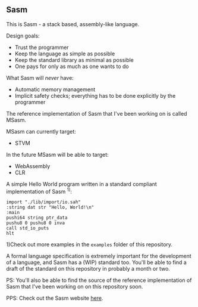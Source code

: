 Sasm
----
This is Sasm - a stack based, assembly-like language.

Design goals:
- Trust the programmer
- Keep the language as simple as possible
- Keep the standard library as minimal as possible
- One pays for only as much as one wants to do

What Sasm will *never* have:
- Automatic memory management
- Implicit safety checks; everything has to be done explicitly by the programmer

The reference implementation of Sasm that I've been working on is called MSasm.

MSasm can currently target:
- STVM

In the future MSasm will be able to target:
- WebAssembly
- CLR

A simple Hello World program written in a standard compliant implementation of Sasm <sup>1)</sup>:

    import "./lib/import/io.sah"   
    :string dat str "Hello, World!\n"
    :main
    pushi64 string ptr_data
    pushu8 0 pushu8 0 inva
    call std_io_puts
    hlt

1)Check out more examples in the `examples` folder of this repository.

A formal language specification is extremely important for the development of a language, and Sasm has a (WIP) standard too. You'll be able to find a draft of the standard on this repository in probably a month or two.

PS: You'll also be able to find the source of the reference implementation of Sasm that I've been working on on this repository soon.

PPS: Check out the Sasm website [here](https://trap-representation.github.io/Sasm/).
